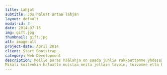 ```yaml
---
title: Lahjat
subtitle: Jos haluat antaa lahjan
layout: default
modal-id: 3
date: 2014-07-15
img: gift.jpg
thumbnail: gift.jpg
alt: image-alt
project-date: April 2014
client: Start Bootstrap
category: Web Development
description: Meille paras häälahja on saada juhlia rakkauttamme yhdessä läheisimpien ihmisten kanssa. 
Mikäli kuitenkin haluatte muistaa meitä jollain tavoin, toivomme että kartutatte häälahjatiliämme, jonka aiomme käyttää seuraavaan yhteiseen seikkailuun FI04 1470 3501 0066 24.
---
```

